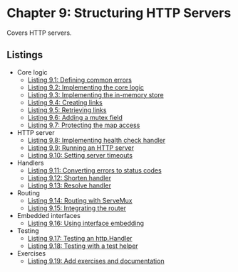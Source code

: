 # Chapter 9: Structuring HTTP Servers

Covers HTTP servers.

## Listings

- Core logic
  - [Listing 9.1: Defining common errors](../../all-listings/09-structuring-http-servers/01-defining-common-errors.md)
  - [Listing 9.2: Implementing the core logic](../../all-listings/09-structuring-http-servers/02-implementing-the-core-logic.md)
  - [Listing 9.3: Implementing the in-memory store](../../all-listings/09-structuring-http-servers/03-implementing-the-in-memory-store.md)
  - [Listing 9.4: Creating links](../../all-listings/09-structuring-http-servers/04-creating-links.md)
  - [Listing 9.5: Retrieving links](../../all-listings/09-structuring-http-servers/05-retrieving-links.md)
  - [Listing 9.6: Adding a mutex field](../../all-listings/09-structuring-http-servers/06-adding-a-mutex-field.md)
  - [Listing 9.7: Protecting the map access](../../all-listings/09-structuring-http-servers/07-protecting-the-map-access.md)
- HTTP server
  - [Listing 9.8: Implementing health check handler](../../all-listings/09-structuring-http-servers/08-implementing-health-check-handler.md)
  - [Listing 9.9: Running an HTTP server](../../all-listings/09-structuring-http-servers/09-running-an-http-server.md)
  - [Listing 9.10: Setting server timeouts](../../all-listings/09-structuring-http-servers/10-setting-server-timeouts.md)
- Handlers
  - [Listing 9.11: Converting errors to status codes](../../all-listings/09-structuring-http-servers/11-converting-errors-to-status-codes.md)
  - [Listing 9.12: Shorten handler](../../all-listings/09-structuring-http-servers/12-shorten-handler.md)
  - [Listing 9.13: Resolve handler](../../all-listings/09-structuring-http-servers/13-resolve-handler.md)
- Routing
  - [Listing 9.14: Routing with ServeMux](../../all-listings/09-structuring-http-servers/14-routing-with-servemux.md)
  - [Listing 9.15: Integrating the router](../../all-listings/09-structuring-http-servers/15-integrating-the-router.md)
- Embedded interfaces
  - [Listing 9.16: Using interface embedding](../../all-listings/09-structuring-http-servers/16-using-interface-embedding.md)
- Testing
  - [Listing 9.17: Testing an http.Handler](../../all-listings/09-structuring-http-servers/17-testing-an-httphandler.md)
  - [Listing 9.18: Testing with a test helper](../../all-listings/09-structuring-http-servers/18-testing-with-a-test-helper.md)
- Exercises
  - [Listing 9.19: Add exercises and documentation](../../all-listings/09-structuring-http-servers/19-add-exercises-and-documentation.md)
